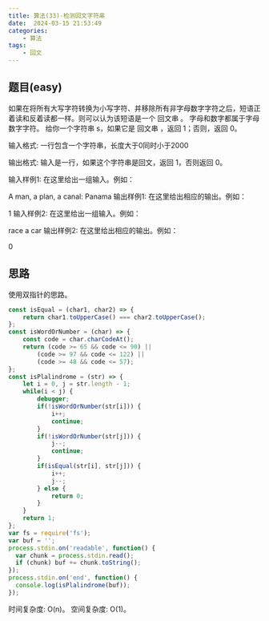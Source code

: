 ```yaml
---
title: 算法(33)-检测回文字符串
date:  2024-03-15 21:53:49
categories:
    - 算法
tags:
    - 回文
---
```


## 题目(easy)

如果在将所有大写字符转换为小写字符、并移除所有非字母数字字符之后，短语正着读和反着读都一样。则可以认为该短语是一个 回文串 。
字母和数字都属于字母数字字符。
给你一个字符串 s，如果它是 回文串 ，返回 1；否则，返回 0。

<!-- more -->

输入格式:
一行包含一个字符串，长度大于0同时小于2000

输出格式:
输入是一行，如果这个字符串是回文，返回 1，否则返回 0。


输入样例1:
在这里给出一组输入。例如：

A man, a plan, a canal: Panama
输出样例1:
在这里给出相应的输出。例如：

1
输入样例2:
在这里给出一组输入。例如：

race a car
输出样例2:
在这里给出相应的输出。例如：

0

## 思路

使用双指针的思路。

```javascript
const isEqual = (char1, char2) => {
    return char1.toUpperCase() === char2.toUpperCase();
};
const isWordOrNumber = (char) => {
    const code = char.charCodeAt();
    return (code >= 65 && code <= 90) || 
        (code >= 97 && code <= 122) ||
        (code >= 48 && code <= 57);
};
const isPlalindrome = (str) => {
    let i = 0, j = str.length - 1;
    while(i < j) {
        debugger;
        if(!isWordOrNumber(str[i])) {
            i++;
            continue;
        }
        if(!isWordOrNumber(str[j])) {
            j--;
            continue;
        }
        if(isEqual(str[i], str[j])) {
            i++;
            j--;
        } else {
            return 0;
        }
    }
    return 1;
};
var fs = require('fs');
var buf = '';
process.stdin.on('readable', function() {
  var chunk = process.stdin.read();
  if (chunk) buf += chunk.toString();
});
process.stdin.on('end', function() {
  console.log(isPlalindrome(buf));
});
```

时间复杂度: O(n)。
空间复杂度: O(1)。
